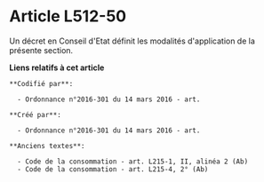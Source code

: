 # Article L512-50

Un décret en Conseil d'Etat définit les modalités d'application de la présente section.

**Liens relatifs à cet article**

	**Codifié par**:

	  - Ordonnance n°2016-301 du 14 mars 2016 - art.

	**Créé par**:

	  - Ordonnance n°2016-301 du 14 mars 2016 - art.

	**Anciens textes**:

	  - Code de la consommation - art. L215-1, II, alinéa 2 (Ab)
	  - Code de la consommation - art. L215-4, 2° (Ab)
